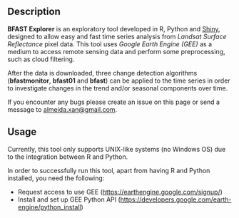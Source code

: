 ## Description

**BFAST Explorer** is an exploratory tool developed in R, Python and [Shiny](https://shiny.rstudio.com/), designed to allow easy and fast time series analysis from *Landsat Surface Reflectance* pixel data. This tool uses *Google Earth Engine (GEE)* as a medium to access remote sensing data and perform some preprocessing, such as cloud filtering.

After the data is downloaded, three change detection algorithms (**bfastmonitor**, **bfast01** and **bfast**) can be applied to the time series in order to investigate changes in the trend and/or seasonal components over time.

If you encounter any bugs please create an issue on this page or send a message to almeida.xan@gmail.com.

## Usage

Currently, this tool only supports UNIX-like systems (no Windows OS) due to the integration between R and Python.

In order to successfully run this tool, apart from having R and Python installed, you need the following: 

* Request access to use GEE (https://earthengine.google.com/signup/)
* Install and set up GEE Python API (https://developers.google.com/earth-engine/python_install)
